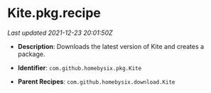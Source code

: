 # Kite.pkg.recipe

_Last updated 2021-12-23 20:01:50Z_

- **Description**: Downloads the latest version of Kite and creates a package.

- **Identifier**: `com.github.homebysix.pkg.Kite`

- **Parent Recipes**: `com.github.homebysix.download.Kite`
